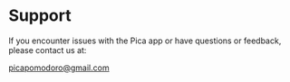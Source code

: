 # Support

If you encounter issues with the Pica app or have questions or feedback, please contact us at:

[picapomodoro@gmail.com](mailto:picapomodoro@gmail.com)
